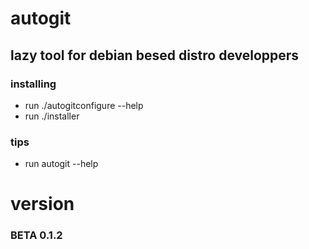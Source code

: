 # autogit

## lazy tool for debian besed distro developpers

### installing
- run ./autogitconfigure --help
- run ./installer

### tips
- run autogit --help 

# version
### BETA 0.1.2
